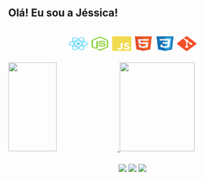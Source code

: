 ## Olá! Eu sou a Jéssica! 

<div align= "center"><br>
  <img align="center" alt="Iza-React" height="30" width="40" src="https://raw.githubusercontent.com/devicons/devicon/master/icons/react/react-original.svg">
  <img align="center" alt="Iza-Node" height="30" width="40" src="https://raw.githubusercontent.com/devicons/devicon/master/icons/nodejs/nodejs-original.svg">
  <img align="center" alt="Iza-Js" height="30" width="40" src="https://raw.githubusercontent.com/devicons/devicon/master/icons/javascript/javascript-plain.svg">
  <img align="center" alt="Iza-HTML" height="30" width="40" src="https://raw.githubusercontent.com/devicons/devicon/master/icons/html5/html5-original.svg">
  <img align="center" alt="Iza-CSS" height="30" width="40" src="https://raw.githubusercontent.com/devicons/devicon/master/icons/css3/css3-original.svg">
  <img align="center" alt="Iza-Git" height="30" width="40" src="https://raw.githubusercontent.com/devicons/devicon/master/icons/git/git-original.svg">
</div>

  ###
<div display= "center">
<a href="https://github.com/callmejeeh">
<img height="180em" width="44%" src="https://github-readme-stats.vercel.app/api?username=callmejeeh&show_icons=true&theme=bear&include_all_commits=true&count_private=true"/>
<img height="180em" width="55%" src="https://github-readme-stats.vercel.app/api/top-langs/?username=callmejeeh&langs_count=16&layout=compact&theme=bear"/>
</div>

###
<div align= "center"> 
  <a href="https://www.instagram.com/jeehnt/" target="_blank"><img src="https://img.shields.io/badge/-Instagram-%23E4405F?style=for-the-badge&logo=instagram&logoColor=white" target="_blank"></a>
  <a href = "https://www.behance.net/jessicathuller"><img src="https://img.shields.io/badge/-Behance-%23333?style=for-the-badge&logo=behance&logoColor=white" target="_blank"></a>
  <a href="https://linkedin.com/in/jéssica-nicoletti-thuller" target="_blank"><img src="https://img.shields.io/badge/-LinkedIn-%230077B5?style=for-the-badge&logo=linkedin&logoColor=white" target="_blank"></a> 
 
</div>
